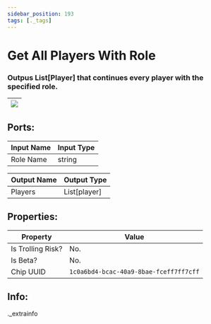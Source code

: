```yaml
---
sidebar_position: 193
tags: [._tags]
---
```


# Get All Players With Role


### Outpus List[Player] that continues every player with the specified role.

| ![](https://images-ext-2.discordapp.net/external/MPmIaQzlEPmgGWlgi-WxBBXt0Bjv_zWPkg1y1f_sy3s/https/www.recroomcircuits.com/image/circuit/absolute-value?width=206&height=108) |
|-----|

## Ports:

| Input Name | Input Type |
|-----------|-----------|
| Role Name | string |

| Output Name | Output Type |
|-----------|-----------|
| Players | List[player] |

## Properties:

| Property  | Value |
|-------------------|-----------|
| Is Trolling Risk? | No. |
| Is Beta? | No. |
| Chip UUID | `1c0a6bd4-bcac-40a9-8bae-fceff7ff7cff` |

## Info:
._extrainfo